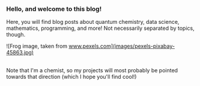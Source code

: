 ### Hello, and welcome to this blog!

Here, you will find blog posts about quantum chemistry, data science, mathematics, programming, and more! Not necessarily separated by topics, though.

![Frog image, taken from www.pexels.com](images/pexels-pixabay-45863.jpg)

<br>
Note that I'm a chemist, so my projects will most probably be pointed towards that direction (which I hope you'll find cool!)
<br>

